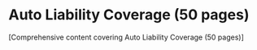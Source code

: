 # Auto Liability Coverage (50 pages)

[Comprehensive content covering Auto Liability Coverage (50 pages)]
